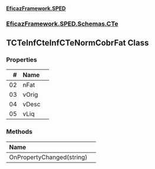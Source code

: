 #### [EficazFramework.SPED](EficazFrameworkSPED.md 'EficazFramework SPED')
### [EficazFramework.SPED.Schemas.CTe](EficazFramework.SPED.Schemas.CTe.md 'EficazFramework.SPED.Schemas.CTe')

## TCTeInfCteInfCTeNormCobrFat Class
### Properties

| # | Name | |
| ---: | :--- | :--- |
| 02 | nFat |  |
| 03 | vOrig |  |
| 04 | vDesc |  |
| 05 | vLiq |  |
### Methods

| Name | |
| :--- | :--- |
| OnPropertyChanged(string) |  |

